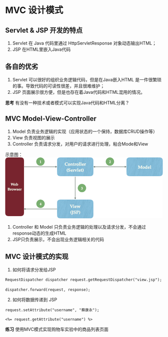 # MVC 设计模式

## Servlet & JSP 开发的特点
1. Servlet 在 Java 代码里通过 HttpServletResponse 对象动态输出HTML；
2. JSP 在HTML里嵌入Java代码

## 各自的优劣
1. Servlet 可以很好的组织业务逻辑代码，但是在Java嵌入HTML 是一件很繁琐的事。导致代码的可读性很差，并且很难维护；
2. JSP 页面展示很方便，但是也存在着Java代码和HTML混用的情况。

**思考** 有没有一种技术或者模式可以实现Java代码和HTML分离？

## MVC Model-View-Controller
1. Model 负责业务逻辑的实现（应用状态的一个保持，数据库CRUD操作等）
2. View 负责视图的展示
3. Controller 负责请求分发，对用户的请求进行处理，粘合Mode和View

示意图：
![enter image description here](https://github.com/hellojinjie/ClassJavaWeb2018_0/blob/master/mvc.png?raw=true)

1. Controller 和 Model 只负责业务逻辑的处理以及请求分发，不会通过response动态的生成HTML
2. JSP只负责展示，不会出现业务逻辑相关的代码

## MVC 设计模式的实现
1. 如何将请求分发给JSP
```
RequestDispatcher dispatcher request.getRequestDispatcher("view.jsp");

dispatcher.forward(request, response);
```

2. 如何将数据传递到 JSP
```
request.setAttribute("username", "蔡康永");
```
```
<%= request.getAttribute("username") %>
```

**练习** 使用MVC模式实现购物车实验中的商品列表页面


<!--stackedit_data:
eyJoaXN0b3J5IjpbMTEyMzE0Mzg3MV19
-->